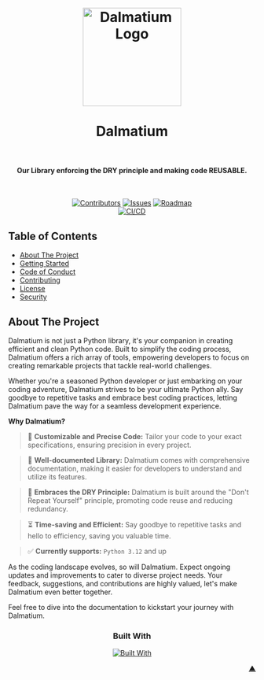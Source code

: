 <a name="readme-top"></a>

<h1 align="center">
  <br />
    <a href="https://illyrion.eu/">
      <img src="https://raw.githubusercontent.com/IllyrionSoftware/.github/main/icons/Dalmatium.webp" alt="Dalmatium Logo" width="200">
    </a>
  <br /><br />
  Dalmatium
  <br />
  <br />
</h1>

<h4 align="center">Our Library enforcing the DRY principle and making code REUSABLE.</h4><br />

<div align="center">

[![Contributors][contributors_shield_url]][contributors_url]
[![Issues][issues_shield_url]][issues_url]
[![Roadmap][roadmap_shield_url]][roadmap_url]<br />
[![CI/CD][workflow_shield_url]][workflow_url]</div>

## Table of Contents

- [About The Project](#about-the-project)
- [Getting Started](#getting-started)
- [Code of Conduct][code_of_conduct_url]
- [Contributing][contributing_url]
- [License][license_url]
- [Security][security_url]

## About The Project

Dalmatium is not just a Python library, it's your companion in creating efficient and clean Python code. Built to simplify the coding process, Dalmatium offers a rich array of tools, empowering developers to focus on creating remarkable projects that tackle real-world challenges.

Whether you're a seasoned Python developer or just embarking on your coding adventure, Dalmatium strives to be your ultimate Python ally. Say goodbye to repetitive tasks and embrace best coding practices, letting Dalmatium pave the way for a seamless development experience.

**Why Dalmatium?**

> :straight_ruler: **Customizable and Precise Code:** Tailor your code to your exact specifications, ensuring precision in every project.

> :book: **Well-documented Library:** Dalmatium comes with comprehensive documentation, making it easier for developers to understand and utilize its features.

> :triangular_ruler: **Embraces the DRY Principle:** Dalmatium is built around the "Don't Repeat Yourself" principle, promoting code reuse and reducing redundancy.

> :hourglass_flowing_sand: **Time-saving and Efficient:** Say goodbye to repetitive tasks and hello to efficiency, saving you valuable time.

> :white_check_mark: **Currently supports:** `Python 3.12` and up

As the coding landscape evolves, so will Dalmatium. Expect ongoing updates and improvements to cater to diverse project needs. Your feedback, suggestions, and contributions are highly valued, let's make Dalmatium even better together.

Feel free to dive into the documentation to kickstart your journey with Dalmatium.

<div align="center"><h3>Built With</h3>

[![Built With][built_with_shield_url]][built_with_url]</div>

</details><p align="right"><a href="#readme-top">▲</a></p>

[built_with_shield_url]: https://skillicons.dev/icons?i=docker,py
[built_with_url]: https://skillicons.dev
[code_of_conduct_url]: https://github.com/IllyrionSoftware/Dalmatium?tab=coc-ov-file
[contributing_url]: https://github.com/IllyrionSoftware/Dalmatium/blob/main/CONTRIBUTING.md
[contributors_shield_url]: https://img.shields.io/github/contributors/IllyrionSoftware/Dalmatium?style=for-the-badge&color=blue
[contributors_url]: https://github.com/IllyrionSoftware/Dalmatium/graphs/contributors
[issues_shield_url]: https://img.shields.io/github/issues/IllyrionSoftware/Dalmatium?style=for-the-badge&color=yellow
[issues_url]: https://github.com/IllyrionSoftware/Dalmatium/issues
[license_url]: https://github.com/IllyrionSoftware/Dalmatium?tab=AGPL-3.0-1-ov-file
[roadmap_shield_url]: https://img.shields.io/badge/Roadmap-Click%20Me!-purple.svg?style=for-the-badge
[roadmap_url]: https://github.com/orgs/IllyrionSoftware/projects/4
[security_url]: https://github.com/IllyrionSoftware/Dalmatium?tab=security-ov-file
[workflow_shield_url]: https://github.com/IllyrionSoftware/Dalmatium/actions/workflows/ci_cd.yml/badge.svg
[workflow_url]: https://github.com/IllyrionSoftware/Dalmatium/actions/workflows/ci_cd.yml
